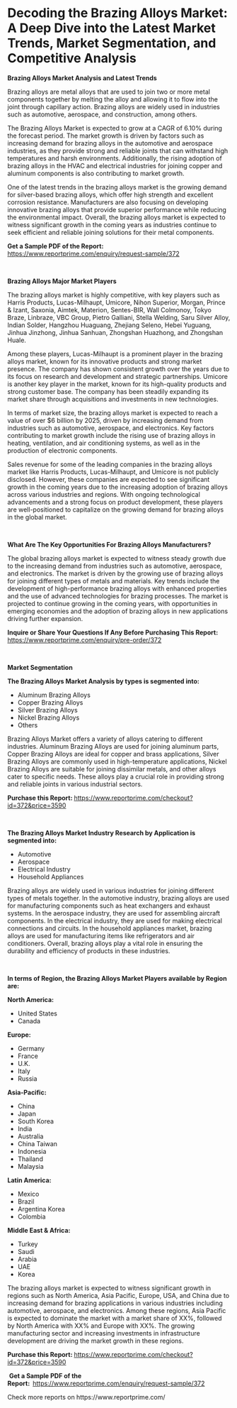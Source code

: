 <p><h1>Decoding the Brazing Alloys Market: A Deep Dive into the Latest Market Trends, Market Segmentation, and Competitive Analysis</h1></p><p><strong>Brazing Alloys Market Analysis and Latest Trends</strong></p>
<p><p>Brazing alloys are metal alloys that are used to join two or more metal components together by melting the alloy and allowing it to flow into the joint through capillary action. Brazing alloys are widely used in industries such as automotive, aerospace, and construction, among others.</p><p>The Brazing Alloys Market is expected to grow at a CAGR of 6.10% during the forecast period. The market growth is driven by factors such as increasing demand for brazing alloys in the automotive and aerospace industries, as they provide strong and reliable joints that can withstand high temperatures and harsh environments. Additionally, the rising adoption of brazing alloys in the HVAC and electrical industries for joining copper and aluminum components is also contributing to market growth.</p><p>One of the latest trends in the brazing alloys market is the growing demand for silver-based brazing alloys, which offer high strength and excellent corrosion resistance. Manufacturers are also focusing on developing innovative brazing alloys that provide superior performance while reducing the environmental impact. Overall, the brazing alloys market is expected to witness significant growth in the coming years as industries continue to seek efficient and reliable joining solutions for their metal components.</p></p>
<p><strong>Get a Sample PDF of the Report:&nbsp;</strong> <a href="https://www.reportprime.com/enquiry/request-sample/372">https://www.reportprime.com/enquiry/request-sample/372</a></p>
<p>&nbsp;</p>
<p><strong>Brazing Alloys Major Market Players</strong></p>
<p><p>The brazing alloys market is highly competitive, with key players such as Harris Products, Lucas-Milhaupt, Umicore, Nihon Superior, Morgan, Prince & Izant, Saxonia, Aimtek, Materion, Sentes-BIR, Wall Colmonoy, Tokyo Braze, Linbraze, VBC Group, Pietro Galliani, Stella Welding, Saru Silver Alloy, Indian Solder, Hangzhou Huaguang, Zhejiang Seleno, Hebei Yuguang, Jinhua Jinzhong, Jinhua Sanhuan, Zhongshan Huazhong, and Zhongshan Huale.</p><p>Among these players, Lucas-Milhaupt is a prominent player in the brazing alloys market, known for its innovative products and strong market presence. The company has shown consistent growth over the years due to its focus on research and development and strategic partnerships. Umicore is another key player in the market, known for its high-quality products and strong customer base. The company has been steadily expanding its market share through acquisitions and investments in new technologies.</p><p>In terms of market size, the brazing alloys market is expected to reach a value of over $6 billion by 2025, driven by increasing demand from industries such as automotive, aerospace, and electronics. Key factors contributing to market growth include the rising use of brazing alloys in heating, ventilation, and air conditioning systems, as well as in the production of electronic components.</p><p>Sales revenue for some of the leading companies in the brazing alloys market like Harris Products, Lucas-Milhaupt, and Umicore is not publicly disclosed. However, these companies are expected to see significant growth in the coming years due to the increasing adoption of brazing alloys across various industries and regions. With ongoing technological advancements and a strong focus on product development, these players are well-positioned to capitalize on the growing demand for brazing alloys in the global market.</p></p>
<p>&nbsp;</p>
<p><strong>What Are The Key Opportunities For Brazing Alloys Manufacturers?</strong></p>
<p><p>The global brazing alloys market is expected to witness steady growth due to the increasing demand from industries such as automotive, aerospace, and electronics. The market is driven by the growing use of brazing alloys for joining different types of metals and materials. Key trends include the development of high-performance brazing alloys with enhanced properties and the use of advanced technologies for brazing processes. The market is projected to continue growing in the coming years, with opportunities in emerging economies and the adoption of brazing alloys in new applications driving further expansion.</p></p>
<p><strong>Inquire or Share Your Questions If Any Before Purchasing This Report:</strong> <a href="https://www.reportprime.com/enquiry/pre-order/372">https://www.reportprime.com/enquiry/pre-order/372</a></p>
<p>&nbsp;</p>
<p><strong>Market Segmentation</strong></p>
<p><strong>The Brazing Alloys Market Analysis by types is segmented into:</strong></p>
<p><ul><li>Aluminum Brazing Alloys</li><li>Copper Brazing Alloys</li><li>Silver Brazing Alloys</li><li>Nickel Brazing Alloys</li><li>Others</li></ul></p>
<p><p>Brazing Alloys Market offers a variety of alloys catering to different industries. Aluminum Brazing Alloys are used for joining aluminum parts, Copper Brazing Alloys are ideal for copper and brass applications, Silver Brazing Alloys are commonly used in high-temperature applications, Nickel Brazing Alloys are suitable for joining dissimilar metals, and other alloys cater to specific needs. These alloys play a crucial role in providing strong and reliable joints in various industrial sectors.</p></p>
<p><strong>Purchase this Report:&nbsp;</strong><a href="https://www.reportprime.com/checkout?id=372&price=3590">https://www.reportprime.com/checkout?id=372&price=3590</a></p>
<p>&nbsp;</p>
<p><strong>The Brazing Alloys Market Industry Research by Application is segmented into:</strong></p>
<p><ul><li>Automotive</li><li>Aerospace</li><li>Electrical Industry</li><li>Household Appliances</li></ul></p>
<p><p>Brazing alloys are widely used in various industries for joining different types of metals together. In the automotive industry, brazing alloys are used for manufacturing components such as heat exchangers and exhaust systems. In the aerospace industry, they are used for assembling aircraft components. In the electrical industry, they are used for making electrical connections and circuits. In the household appliances market, brazing alloys are used for manufacturing items like refrigerators and air conditioners. Overall, brazing alloys play a vital role in ensuring the durability and efficiency of products in these industries.</p></p>
<p>&nbsp;</p>
<p><strong>In terms of Region, the Brazing Alloys Market Players available by Region are:</strong></p>
<p>
    <p> <strong> North America: </strong>
        <ul>
            <li>United States</li>
            <li>Canada</li>
        </ul>
        </p> 
    <p> <strong> Europe: </strong>
        <ul>
            <li>Germany</li>
            <li>France</li>
            <li>U.K.</li>
            <li>Italy</li>
            <li>Russia</li>
        </ul>
        </p> 
    <p> <strong> Asia-Pacific: </strong>
        <ul>
            <li>China</li>
            <li>Japan</li>
            <li>South Korea</li>
            <li>India</li>
            <li>Australia</li>
            <li>China Taiwan</li>
            <li>Indonesia</li>
            <li>Thailand</li>
            <li>Malaysia</li>
        </ul>
        </p> 
    <p> <strong> Latin America: </strong>
        <ul>
            <li>Mexico</li>
            <li>Brazil</li>
            <li>Argentina Korea</li>
            <li>Colombia</li>
        </ul>
        </p> 
    <p> <strong> Middle East & Africa: </strong>
        <ul>
            <li>Turkey</li>
            <li>Saudi</li>
            <li>Arabia</li>
            <li>UAE</li>
            <li>Korea</li>
        </ul>
    </p>
    </p>
<p><p>The brazing alloys market is expected to witness significant growth in regions such as North America, Asia Pacific, Europe, USA, and China due to increasing demand for brazing applications in various industries including automotive, aerospace, and electronics. Among these regions, Asia Pacific is expected to dominate the market with a market share of XX%, followed by North America with XX% and Europe with XX%. The growing manufacturing sector and increasing investments in infrastructure development are driving the market growth in these regions.</p></p>
<p><strong>Purchase this Report: </strong><a href="https://www.reportprime.com/checkout?id=372&price=3590">https://www.reportprime.com/checkout?id=372&price=3590</a></p>
<p>&nbsp;<strong>Get a Sample PDF of the Report:&nbsp;&nbsp;</strong><a href="https://www.reportprime.com/enquiry/request-sample/372">https://www.reportprime.com/enquiry/request-sample/372</a></p>
<p><strong></strong></p>
<p>Check more reports on https://www.reportprime.com/</p>